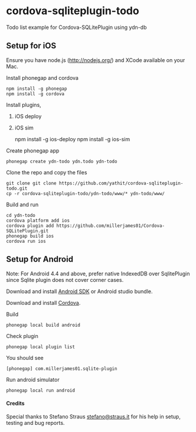 cordova-sqliteplugin-todo
=========================

Todo list example for Cordova-SQLitePlugin using ydn-db

Setup for iOS
-------------

Ensure you have node.js (http://nodejs.org/) and XCode available on your Mac.

Install phonegap and cordova

    npm install -g phonegap
    npm install -g cordova
    
Install plugins,
 1. iOS deploy
 2. iOS sim
    
    npm install -g ios-deploy
    npm install -g ios-sim

    
Create phonegap app
    
    phonegap create ydn-todo ydn.todo ydn-todo
    
Clone the repo and copy the files 
    
    git clone git clone https://github.com/yathit/cordova-sqliteplugin-todo.git
    cp -r cordova-sqliteplugin-todo/ydn-todo/www/* ydn-todo/www/
    
Build and run
    
    cd ydn-todo
    cordova platform add ios
    cordova plugin add https://github.com/millerjames01/Cordova-SQLitePlugin.git 
    phonegap build ios
    cordova run ios
    
Setup for Android
-----------------

Note: For Android 4.4 and above, prefer native IndexedDB over SqlitePlugin since Sqlite plugin does not cover corner cases.
 

Download and install [Android SDK](http://developer.android.com/sdk/index.html) or Android studio bundle.

Download and install [Cordova](http://cordova.apache.org/docs/en/2.5.0/guide_getting-started_android_index.md.html).

Build

    phonegap local build android
    
Check plugin
    
    phonegap local plugin list
    
You should see

    [phonegap] com.millerjames01.sqlite-plugin
    
Run android simulator
    
    phonegap local run android
    

    
#### Credits ####
        
Special thanks to Stefano Straus <stefano@straus.it> for his help in setup, testing and bug reports.
